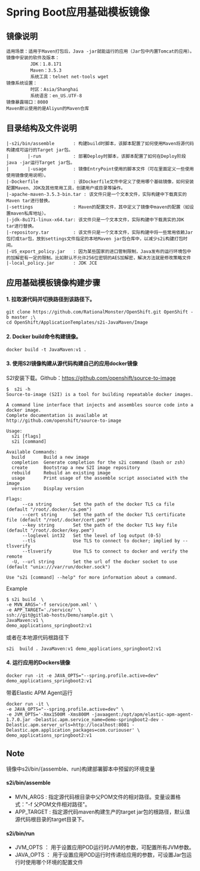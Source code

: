 # Spring Boot应用基础模板镜像
## 镜像说明
```shell
适用场景：适用于Maven打包后，Java -jar就能运行的应用（Jar包中内置Tomcat的应用）。
镜像中安装的软件及版本：
         JDK：1.8.171
         Maven：3.5.3
         系统工具：telnet net-tools wget
镜像系统设置：
         时区：Asia/Shanghai
         系统语言：en_US.UTF-8
镜像暴露端口：8080
Maven默认使用的是Aliyun的Maven仓库
```
## 目录结构及文件说明
```shell
|-s2i/bin/assemble       : 构建build时脚本，该脚本配置了如何使用Maven将源代码构建成可运行的Target jar包。
|       |-run            : 部署Deploy时脚本，该脚本配置了如何在Deploy阶段java -jar运行Target jar包。
|       |-usage          : 镜像EntryPoint使用的脚本文件（可在里面定义一些使用使用镜像使用说明）。
|-Dockerfile             : 该Dockerfile文件中定义了使用哪个基础镜像，如何安装配置Maven、JDK及其他常用工具，创建用户或目录等操作。
|-apache-maven-3.5.3-bin.tar : 该文件只是一个文本文件，实际构建中下载真实的Maven tar进行替换。
|-settings               : Maven的配置文件，其中定义了镜像中maven的配置（如设置maven私库地址）。
|-jdk-8u171-linux-x64.tar: 该文件只是一个文本文件，实际构建中下载真实的JDK tar进行替换。
|-repository.tar         : 该文件只是一个文本文件，实际构建中将一些常用依赖Jar包打成tar包，放到settings文件指定的本地Maven jar包仓库中，以减少s2i构建打包时间。
|-US_export_policy.jar   : 因为某些国家的进口管制限制，Java发布的运行环境包中的加解密有一定的限制。比如默认不允许256位密钥的AES加解密，解决方法就是修改策略文件
|-local_policy.jar       : JDK JCE 
```
## 应用基础模板镜像构建步骤
#### 1. 拉取源代码并切换路径到该路径下。
```shell
git clone https://github.com/RationalMonster/OpenShift.git OpenShift -b master ;\
cd OpenShift/ApplicationTemplates/s2i-JavaMaven/Image
```
#### 2. Docker build命令构建镜像。
```shell
docker build -t JavaMaven:v1 .
```
#### 3. 使用S2I镜像构建从源代码构建自己的应用docker镜像
S2I安装下载。Github：https://github.com/openshift/source-to-image
```jshelllanguage
$  s2i -h
Source-to-image (S2I) is a tool for building repeatable docker images.

A command line interface that injects and assembles source code into a docker image.
Complete documentation is available at http://github.com/openshift/source-to-image

Usage:
  s2i [flags]
  s2i [command]

Available Commands:
  build       Build a new image
  completion  Generate completion for the s2i command (bash or zsh)
  create      Bootstrap a new S2I image repository
  rebuild     Rebuild an existing image
  usage       Print usage of the assemble script associated with the image
  version     Display version

Flags:
      --ca string        Set the path of the docker TLS ca file (default "/root/.docker/ca.pem")
      --cert string      Set the path of the docker TLS certificate file (default "/root/.docker/cert.pem")
      --key string       Set the path of the docker TLS key file (default "/root/.docker/key.pem")
      --loglevel int32   Set the level of log output (0-5)
      --tls              Use TLS to connect to docker; implied by --tlsverify
      --tlsverify        Use TLS to connect to docker and verify the remote
  -U, --url string       Set the url of the docker socket to use (default "unix:///var/run/docker.sock")

Use "s2i [command] --help" for more information about a command.
```
Example
```jshelllanguage
$ s2i build  \
-e MVN_ARGS='-f service/pom.xml' \
-e APP_TARGET='./service/' \
ssh://git@gitlab-hosts/Demo/sample.git \  
JavaMaven:v1 \
demo_applications_springboot2:v1
```
或者在本地源代码根路径下
```jshelllanguage
s2i  build . JavaMaven:v1 demo_applications_springboot2:v1 
```
#### 4. 运行应用的Dockers镜像
```jshelllanguage
docker run -it -e JAVA_OPTS="--spring.profile.active=dev" demo_applications_springboot2:v1
```
带着Elastic APM Agent运行
```jshelllanguage
docker run -it \
-e JAVA_OPTS="--spring.profile.active=dev" \
-e JVM_OPTS='-Xmx1500M -Xms800M -javaagent:/opt/apm/elastic-apm-agent-1.7.0.jar -Delastic.apm.service_name=demo-springboot2-dev -Delastic.apm.server_urls=http://localhost:8081 -Delastic.apm.application_packages=com.curiouser' \
demo_applications_springboot2:v1
```
## Note 
镜像中s2i/bin/{assemble、run}构建部署脚本中预留的环境变量
#### s2i/bin/assemble
 - MVN_ARGS   : 指定源代码根目录中父POM文件的相对路径。变量设置格式："-f 父POM文件相对路径"。
 - APP_TARGET : 指定源代码maven构建生产的target jar包的根路径，默认值源代码根目录的target目录下。
#### s2i/bin/run
 - JVM_OPTS  ： 用于设置应用POD运行时JVM的参数，可配置所有JVM参数。
 - JAVA_OPTS ： 用于设置应用POD运行时传递给应用的参数，可设置Jar包运行时使用哪个环境的配置文件

